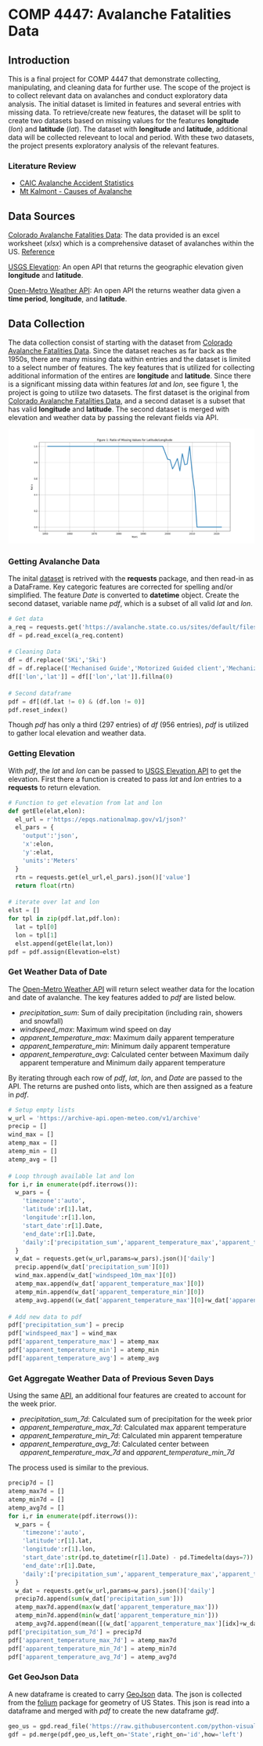 # COMP 4447: Avalanche Fatalities Data

## Introduction
This is a final project for COMP 4447 that demonstrate collecting, manipulating, and cleaning data for further use. 
The scope of the project is to collect relevant data on avalanches and conduct exploratory data analysis.
The initial dataset is limited in features and several entries with missing data. 
To retrieve/create new features, the dataset will be split to create two datasets based on missing values for the features **longitude** (*lon*) and **latitude** (*lat*).
The dataset with **longitude** and **latitude**, additional data will be collected releveant to local and period. 
With these two datasets, the project presents exploratory analysis of the relevant features. 

### Literature Review
- [CAIC Avalanche Accident Statistics](https://avalanche.state.co.us/accidents/statistics-and-reporting)
- [Mt Kalmont - Causes of Avalanche](http://www.sfu.ca/~yla312/IAT%20235/P04_week%2013/what-causes-avalanche.html)

## Data Sources

[Colorado Avalanche Fatalities Data](https://avalanche.state.co.us/sites/default/files/2022-11/Accidents_2022_PUBLIC.xlsx): The data provided is an excel worksheet (*xlsx*) which is a comprehensive dataset of avalanches within the US.  [Reference](https://avalanche.state.co.us/forecasts/help/observation-avalanche)

[USGS Elevation](https://apps.nationalmap.gov/epqs/): An open API that returns the geographic elevation given **longitude** and **latitude**.

[Open-Metro Weather API](https://open-meteo.com/en/docs/): An open API the returns weather data given a **time period**, **longitude**, and **latitude**. 


## Data Collection
The data collection consist of starting with the dataset from [Colorado Avalanche Fatalities Data](https://avalanche.state.co.us/sites/default/files/2022-11/Accidents_2022_PUBLIC.xlsx). 
Since the dataset reaches as far back as the 1950s, there are many missing data within entries and the dataset is limited to a select number of features.
The key features that is utilized for collecting additional information of the entires are **longitude** and **latitude**.
Since there is a significant missing data within features *lat* and *lon*, see figure 1, the project is going to utilize two datasets.
The first dataset is the original from [Colorado Avalanche Fatalities Data](https://avalanche.state.co.us/sites/default/files/2022-11/Accidents_2022_PUBLIC.xlsx), and a second dataset is a subset that has valid **longitude** and **latitude**.
The second dataset is merged with elevation and weather data by passing the relevant fields via API. 

![Figure 1](./data/missing_lat.png)

### Getting Avalanche Data
The inital [dataset](https://avalanche.state.co.us/sites/default/files/2022-11/Accidents_2022_PUBLIC.xlsx) is retrived with the **requests** package, and then read-in as a DataFrame. 
Key categoric features are corrected for spelling and/or simplified.
The feature *Date* is converted to **datetime** object.
Create the second dataset, variable name *pdf*, which is a subset of all valid *lat* and *lon*.

```python
# Get data
a_req = requests.get('https://avalanche.state.co.us/sites/default/files/2022-11/Accidents_2022_PUBLIC.xlsx')
df = pd.read_excel(a_req.content)

# Cleaning Data
df = df.replace('SKi','Ski')
df = df.replace(['Mechanised Guide','Motorized Guided client','Mechanized Guide'],'Mechanized Guiding Client')
df[['lon','lat']] = df[['lon','lat']].fillna(0)

# Second dataframe
pdf = df[(df.lat != 0) & (df.lon != 0)]
pdf.reset_index()
```
Though *pdf* has only a third (297 entries) of *df* (956 entries), *pdf* is utilized to gather local elevation and weather data.  

### Getting Elevation
With *pdf*, the *lat* and *lon* can be passed to [USGS Elevation API](https://apps.nationalmap.gov/epqs/) to get the elevation. 
First there a function is created to pass *lat* and *lon* entries to a **requests** to return elevation.

```python
# Function to get elevation from lat and lon
def getEle(elat,elon):
  el_url = r'https://epqs.nationalmap.gov/v1/json?'
  el_pars = {
    'output':'json',
    'x':elon,
    'y':elat,
    'units':'Meters'
  }    
  rtn = requests.get(el_url,el_pars).json()['value']
  return float(rtn)

# iterate over lat and lon
elst = []
for tpl in zip(pdf.lat,pdf.lon):
  lat = tpl[0]
  lon = tpl[1]
  elst.append(getEle(lat,lon))
pdf = pdf.assign(Elevation=elst)
```
### Get Weather Data of Date
The [Open-Metro Weather API](https://open-meteo.com/en/docs/) will return select weather data for the location and date of avalanche. 
The key features added to *pdf* are listed below. 
- *precipitation_sum*: Sum of daily precipitation (including rain, showers and snowfall)
- *windspeed_max*: Maximum wind speed on day
- *apparent_temperature_max*: Maximum daily apparent temperature
- *apparent_temperature_min*: Minimum daily apparent temperature
- *apparent_temperature_avg*: Calculated center between Maximum daily apparent temperature and Minimum daily apparent temperature

By iterating through each row of *pdf*, *lat*, *lon*, and *Date* are passed to the API. 
The returns are pushed onto lists, which are then assigned as a feature in *pdf*.

```python
# Setup empty lists 
w_url = 'https://archive-api.open-meteo.com/v1/archive'
precip = []
wind_max = []
atemp_max = []
atemp_min = []
atemp_avg = []

# Loop through available lat and lon
for i,r in enumerate(pdf.iterrows()):
  w_pars = {
    'timezone':'auto',
    'latitude':r[1].lat,
    'longitude':r[1].lon,
    'start_date':r[1].Date,
    'end_date':r[1].Date,
    'daily':['precipitation_sum','apparent_temperature_max','apparent_temperature_min','windspeed_10m_max'],
  }
  w_dat = requests.get(w_url,params=w_pars).json()['daily']
  precip.append(w_dat['precipitation_sum'][0])
  wind_max.append(w_dat['windspeed_10m_max'][0])
  atemp_max.append(w_dat['apparent_temperature_max'][0])
  atemp_min.append(w_dat['apparent_temperature_min'][0])
  atemp_avg.append((w_dat['apparent_temperature_max'][0]+w_dat['apparent_temperature_min'][0])/2)

# Add new data to pdf
pdf['precipitation_sum'] = precip
pdf['windspeed_max'] = wind_max
pdf['apparent_temperature_max'] = atemp_max
pdf['apparent_temperature_min'] = atemp_min
pdf['apparent_temperature_avg'] = atemp_avg
```

### Get Aggregate Weather Data of Previous Seven Days
Using the same [API](https://open-meteo.com/en/docs/), an additional four features are created to account for the week prior. 
- *precipitation_sum_7d*: Calculated sum of precipitation for the week prior
- *apparent_temperature_max_7d*: Calculated max apparent temperature
- *apparent_temperature_min_7d*: Calculated min apparent temperature
- *apparent_temperature_avg_7d*: Calculated center between *apparent_temperature_max_7d* and *apparent_temperature_min_7d*

The process used is similar to the previous. 

```python 
precip7d = []
atemp_max7d = []
atemp_min7d = []
atemp_avg7d = []
for i,r in enumerate(pdf.iterrows()):
  w_pars = {
    'timezone':'auto',
    'latitude':r[1].lat,
    'longitude':r[1].lon,
    'start_date':str(pd.to_datetime(r[1].Date) - pd.Timedelta(days=7)).split()[0],
    'end_date':r[1].Date,
    'daily':['precipitation_sum','apparent_temperature_max','apparent_temperature_min'],
  }
  w_dat = requests.get(w_url,params=w_pars).json()['daily']
  precip7d.append(sum(w_dat['precipitation_sum']))
  atemp_max7d.append(max(w_dat['apparent_temperature_max']))
  atemp_min7d.append(min(w_dat['apparent_temperature_min']))
  atemp_avg7d.append(mean([(w_dat['apparent_temperature_max'][idx]+w_dat['apparent_temperature_min'][idx])/2 for idx in range(7)]))
pdf['precipitation_sum_7d'] = precip7d
pdf['apparent_temperature_max_7d'] = atemp_max7d
pdf['apparent_temperature_min_7d'] = atemp_min7d
pdf['apparent_temperature_avg_7d'] = atemp_avg7d
```

### Get GeoJson Data
A new dataframe is created to carry [GeoJson](https://geojson.org/) data. 
The json is collected from the [folium](https://github.com/python-visualization/folium) package for geometry of US States. 
This json is read into a dataframe and merged with *pdf* to create the new dataframe *gdf*. 

```python
geo_us = gpd.read_file('https://raw.githubusercontent.com/python-visualization/folium/main/tests/us-states.json')
gdf = pd.merge(pdf,geo_us,left_on='State',right_on='id',how='left')
```